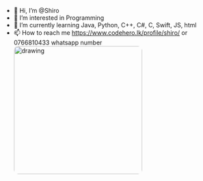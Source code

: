 - 👋 Hi, I’m @Shiro
- 👀 I’m interested in Programming
- 🌱 I’m currently learning Java, Python, C++, C#, C, Swift, JS, html
- 📫 How to reach me https://www.codehero.lk/profile/shiro/  or  0766810433 whatsapp number
  <img src="https://oshadhashiro.netlify.app/images/main-image.jpg" alt="drawing" style="width:300px; border-radius:10px;"/>
